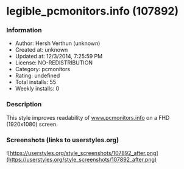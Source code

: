 # legible_pcmonitors.info (107892)

### Information
- Author: Hersh Verthun (unknown)
- Created at: unknown
- Updated at: 12/3/2014, 7:25:59 PM
- License: NO-REDISTRIBUTION
- Category: pcmonitors
- Rating: undefined
- Total installs: 55
- Weekly installs: 0


### Description
This style improves readability of www.pcmonitors.info on a FHD (1920x1080) screen.


### Screenshots (links to userstyles.org)
![https://userstyles.org/style_screenshots/107892_after.png](https://userstyles.org/style_screenshots/107892_after.png)


